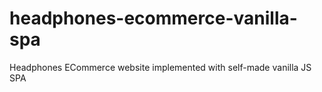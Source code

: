 # headphones-ecommerce-vanilla-spa
Headphones ECommerce website implemented with self-made vanilla JS SPA 
